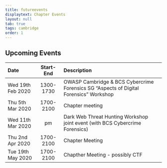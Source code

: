 ```yaml
---
title: futureevents
displaytext: Chapter Events
layout: null
tab: true
tags: cambridge
order: 1
---
```


## Upcoming Events

| Date | Start-End | Description |
| :------ | :----------: | :------------- |
| Wed 19th Feb 2020 | 1300-1730 | OWASP Cambridge & BCS Cybercrime Forensics SG “Aspects of Digital Forensics” Workshop |
| Thu 5th Mar 2020 | 1700-2100 | Chapter meeting |
| Wed 11th Mar 2020 | pm | Dark Web Threat Hunting Workshop joint event (with BCS Cybercrime Forensics) |
| Thu 2nd Apr 2020 | 1700-2100 | Chapter Meeting |
| Tue 19th May 2020 | 1700-2100 | Chapther Meeting - possibly CTF |
